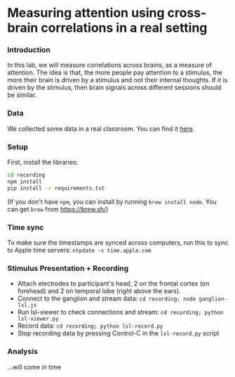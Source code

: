 # Measuring attention using cross-brain correlations in a real setting

### Introduction
In this lab, we will measure correlations across brains, as a measure of
attention.  The idea is that, the more people pay attention to a stimulus, the
more their brain is driven by a stimulus and not their internal thoughts. If it
is driven by the stimulus, then brain signals across different sessions should be similar.

### Data

We collected some data in a real classroom. You can find it [here](https://drive.google.com/open?id=0B5ZCoyk1jxRMTTNwUUVWMUtkSHM).

### Setup

First, install the libraries:
``` bash
cd recording
npm install
pip install -r requirements.txt
```

(If you don't have `npm`, you can install by running `brew install node`. You can get `brew` from https://brew.sh/)

### Time sync

To make sure the timestamps are synced across computers, run this to sync to Apple time servers: ``ntpdate -s time.apple.com`` 

### Stimulus Presentation + Recording

- Attach electrodes to participant's head, 2 on the frontal cortex (on forehead) and 2 on temporal lobe (right above the ears).
- Connect to the ganglion and stream data: `cd recording; node ganglion-lsl.js`
- Run lsl-viewer to check connections and stream: `cd recording; python lsl-viewer.py`
- Record data: `cd recording; python lsl-record.py`
- Stop recording data by pressing Control-C in the `lsl-record.py` script

### Analysis
...will come in time
